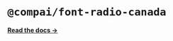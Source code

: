 # `@compai/font-radio-canada`

[**Read the docs &rarr;**](https://components.ai/docs/typefaces/radio-canada)
